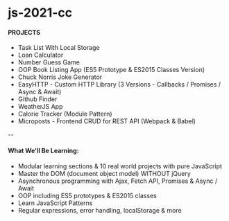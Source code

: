 # js-2021-cc

#### PROJECTS ####
- Task List With Local Storage
- Loan Calculator
- Number Guess Game
- OOP Book Listing App (ES5 Prototype & ES2015 Classes Version)
- Chuck Norris Joke Generator
- EasyHTTP - Custom HTTP Library (3 Versions - Callbacks / Promises / Async & Await)
- Github Finder
- WeatherJS App
- Calorie Tracker (Module Pattern)
- Microposts - Frontend CRUD for REST API (Webpack & Babel)

--

#### What We'll Be Learning: ####
- Modular learning sections & 10 real world projects with pure JavaScript
- Master the DOM (document object model) WITHOUT jQuery
- Asynchronous programming with Ajax, Fetch API, Promises & Async / Await
- OOP including ES5 prototypes & ES2015 classes
- Learn JavaScript Patterns
- Regular expressions, error handling, localStorage & more
